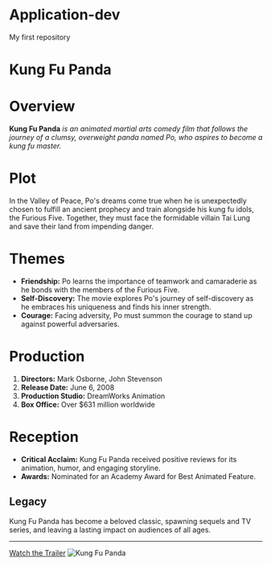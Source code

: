 # Application-dev
My first repository
# Kung Fu Panda

# Overview
**Kung Fu Panda** *is an animated martial arts comedy film that follows the journey of a clumsy, overweight panda named Po,
who aspires to become a kung fu master.*

# Plot
In the Valley of Peace, Po's dreams come true when he is unexpectedly chosen to fulfill an ancient prophecy and train alongside 
his kung fu idols, the Furious Five. Together, they must face the formidable villain Tai Lung and save their land from impending danger.

# Themes
- **Friendship:** Po learns the importance of teamwork and camaraderie as he bonds with the members of the Furious Five.
- **Self-Discovery:** The movie explores Po's journey of self-discovery as he embraces his uniqueness and finds his inner strength.
- **Courage:** Facing adversity, Po must summon the courage to stand up against powerful adversaries.

# Production
1. **Directors:** Mark Osborne, John Stevenson
2. **Release Date:** June 6, 2008
3. **Production Studio:** DreamWorks Animation
4. **Box Office:** Over $631 million worldwide

# Reception
- **Critical Acclaim:** Kung Fu Panda received positive reviews for its animation, humor, and engaging storyline.
- **Awards:** Nominated for an Academy Award for Best Animated Feature.

## Legacy
Kung Fu Panda has become a beloved classic, spawning sequels and TV series, and leaving a lasting impact on audiences of all ages.

---
[Watch the Trailer](https://www.example.com)
![Kung Fu Panda](kungfupanda.png)
